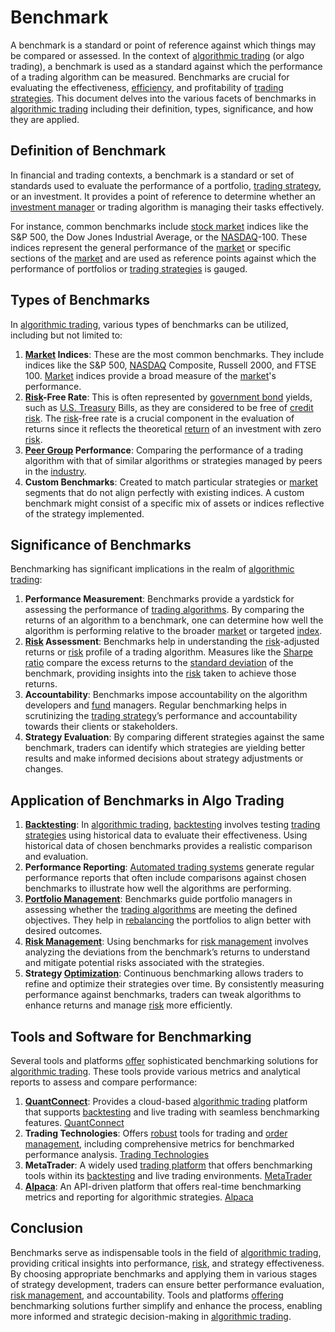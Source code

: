 # Benchmark

A benchmark is a standard or point of reference against which things may be compared or assessed. In the context of [algorithmic trading](../a/accountability.md) (or algo trading), a benchmark is used as a standard against which the performance of a trading algorithm can be measured. Benchmarks are crucial for evaluating the effectiveness, [efficiency](../e/efficiency.md), and profitability of [trading strategies](../t/trading_strategies.md). This document delves into the various facets of benchmarks in [algorithmic trading](../a/accountability.md) including their definition, types, significance, and how they are applied.

## Definition of Benchmark

In financial and trading contexts, a benchmark is a standard or set of standards used to evaluate the performance of a portfolio, [trading strategy](../t/trading_strategy.md), or an investment. It provides a point of reference to determine whether an [investment manager](../i/investment_manager.md) or trading algorithm is managing their tasks effectively.

For instance, common benchmarks include [stock market](../s/stock_market.md) indices like the S&P 500, the Dow Jones Industrial Average, or the [NASDAQ](../n/nasdaq.md)-100. These indices represent the general performance of the [market](../m/market.md) or specific sections of the [market](../m/market.md) and are used as reference points against which the performance of portfolios or [trading strategies](../t/trading_strategies.md) is gauged.

## Types of Benchmarks

In [algorithmic trading](../a/accountability.md), various types of benchmarks can be utilized, including but not limited to:

1. **[Market](../m/market.md) Indices**: These are the most common benchmarks. They include indices like the S&P 500, [NASDAQ](../n/nasdaq.md) Composite, Russell 2000, and FTSE 100. [Market](../m/market.md) indices provide a broad measure of the [market](../m/market.md)'s performance.
2. **[Risk](../r/risk.md)-Free Rate**: This is often represented by [government bond](../g/government_bond.md) yields, such as [U.S. Treasury](../u/u.s._treasury.md) Bills, as they are considered to be free of [credit risk](../c/credit_risk.md). The [risk](../r/risk.md)-free rate is a crucial component in the evaluation of returns since it reflects the theoretical [return](../r/return.md) of an investment with zero [risk](../r/risk.md).
3. **[Peer Group](../p/peer_group.md) Performance**: Comparing the performance of a trading algorithm with that of similar algorithms or strategies managed by peers in the [industry](../i/industry.md).
4. **Custom Benchmarks**: Created to match particular strategies or [market](../m/market.md) segments that do not align perfectly with existing indices. A custom benchmark might consist of a specific mix of assets or indices reflective of the strategy implemented.

## Significance of Benchmarks

Benchmarking has significant implications in the realm of [algorithmic trading](../a/accountability.md):

1. **Performance Measurement**: Benchmarks provide a yardstick for assessing the performance of [trading algorithms](../t/trading_algorithms.md). By comparing the returns of an algorithm to a benchmark, one can determine how well the algorithm is performing relative to the broader [market](../m/market.md) or targeted [index](../i/index.md).
2. **[Risk](../r/risk.md) Assessment**: Benchmarks help in understanding the [risk](../r/risk.md)-adjusted returns or [risk](../r/risk.md) profile of a trading algorithm. Measures like the [Sharpe ratio](../s/sharpe_ratio.md) compare the excess returns to the [standard deviation](../s/standard_deviation.md) of the benchmark, providing insights into the [risk](../r/risk.md) taken to achieve those returns.
3. **Accountability**: Benchmarks impose accountability on the algorithm developers and [fund](../f/fund.md) managers. Regular benchmarking helps in scrutinizing the [trading strategy](../t/trading_strategy.md)’s performance and accountability towards their clients or stakeholders.
4. **Strategy Evaluation**: By comparing different strategies against the same benchmark, traders can identify which strategies are yielding better results and make informed decisions about strategy adjustments or changes.

## Application of Benchmarks in Algo Trading

1. **[Backtesting](../b/backtesting.md)**: In [algorithmic trading](../a/accountability.md), [backtesting](../b/backtesting.md) involves testing [trading strategies](../t/trading_strategies.md) using historical data to evaluate their effectiveness. Using historical data of chosen benchmarks provides a realistic comparison and evaluation.
2. **Performance Reporting**: [Automated trading systems](../a/automated_trading_systems.md) generate regular performance reports that often include comparisons against chosen benchmarks to illustrate how well the algorithms are performing.
3. **[Portfolio Management](../p/par.md)**: Benchmarks guide portfolio managers in assessing whether the [trading algorithms](../t/trading_algorithms.md) are meeting the defined objectives. They help in [rebalancing](../r/rebalancing.md) the portfolios to align better with desired outcomes.
4. **[Risk Management](../r/risk_management.md)**: Using benchmarks for [risk management](../r/risk_management.md) involves analyzing the deviations from the benchmark’s returns to understand and mitigate potential risks associated with the strategies.
5. **Strategy [Optimization](../o/optimization.md)**: Continuous benchmarking allows traders to refine and optimize their strategies over time. By consistently measuring performance against benchmarks, traders can tweak algorithms to enhance returns and manage [risk](../r/risk.md) more efficiently.

## Tools and Software for Benchmarking

Several tools and platforms [offer](../o/offer.md) sophisticated benchmarking solutions for [algorithmic trading](../a/accountability.md). These tools provide various metrics and analytical reports to assess and compare performance:

1. **[QuantConnect](../q/quantconnect.md)**: Provides a cloud-based [algorithmic trading](../a/accountability.md) platform that supports [backtesting](../b/backtesting.md) and live trading with seamless benchmarking features. [QuantConnect](https://www.quantconnect.com/)
2. **Trading Technologies**: Offers [robust](../r/robust.md) tools for trading and [order management](../o/order_management_in_trading.md), including comprehensive metrics for benchmarked performance analysis. [Trading Technologies](https://www.tradingtechnologies.com/)
3. **MetaTrader**: A widely used [trading platform](../t/trading_platform.md) that offers benchmarking tools within its [backtesting](../b/backtesting.md) and live trading environments. [MetaTrader](https://www.metatrader4.com/)
4. **[Alpaca](../a/alpaca.md)**: An API-driven platform that offers real-time benchmarking metrics and reporting for algorithmic strategies. [Alpaca](https://alpaca.markets/)

## Conclusion

Benchmarks serve as indispensable tools in the field of [algorithmic trading](../a/accountability.md), providing critical insights into performance, [risk](../r/risk.md), and strategy effectiveness. By choosing appropriate benchmarks and applying them in various stages of strategy development, traders can ensure better performance evaluation, [risk management](../r/risk_management.md), and accountability. Tools and platforms [offering](../o/offering.md) benchmarking solutions further simplify and enhance the process, enabling more informed and strategic decision-making in [algorithmic trading](../a/accountability.md).